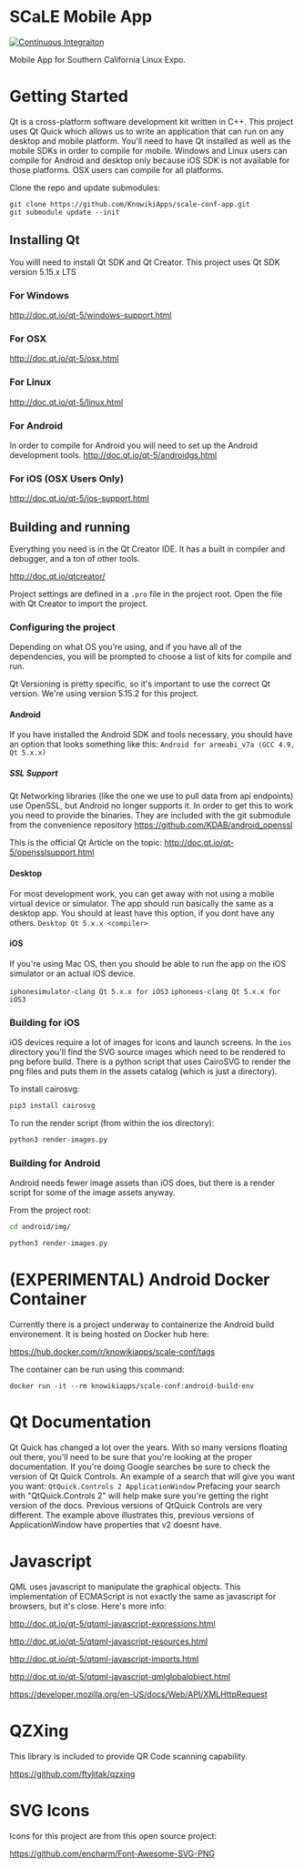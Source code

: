 
# SCaLE Mobile App

[![Continuous Integraiton](https://github.com/KnowikiApps/scale-conf-app/actions/workflows/ci.yml/badge.svg)](https://github.com/KnowikiApps/scale-conf-app/actions/workflows/ci.yml)

Mobile App for Southern California Linux Expo.

# Getting Started
Qt is a cross-platform software development kit written in C++. This project uses Qt Quick which allows us to write an application that can run on any desktop and mobile platform. You'll need to have Qt installed as well as the mobile SDKs in order to compile for mobile. Windows and Linux users can compile for Android and desktop only because iOS SDK is not available for those platforms. OSX users can compile for all platforms.

Clone the repo and update submodules:

    git clone https://github.com/KnowikiApps/scale-conf-app.git
    git submodule update --init

## Installing Qt
You willl need to install Qt SDK and Qt Creator. This project uses Qt SDK version 5.15.x LTS

### For Windows
http://doc.qt.io/qt-5/windows-support.html

### For OSX
http://doc.qt.io/qt-5/osx.html

### For Linux
http://doc.qt.io/qt-5/linux.html

### For Android
In order to compile for Android you will need to set up the Android development tools.
http://doc.qt.io/qt-5/androidgs.html

### For iOS (OSX Users Only)
http://doc.qt.io/qt-5/ios-support.html

## Building and running
Everything you need is in the Qt Creator IDE. It has a built in compiler and debugger, and a ton of other tools.

http://doc.qt.io/qtcreator/

Project settings are defined in a `.pro` file in the project root. Open the file with Qt Creator to import the project.

### Configuring the project
Depending on what OS you're using, and if you have all of the dependencies, you will be prompted to choose a list of kits for compile and run.

Qt Versioning is pretty specific, so it's important to use the correct Qt version. We're using version 5.15.2 for this project.

#### Android
If you have installed the Android SDK and tools necessary, you should have an option that looks something like this:
`Android for armeabi_v7a (GCC 4.9, Qt 5.x.x)`

##### SSL Support
Qt Networking libraries (like the one we use to pull data from api endpoints) use OpenSSL, but Android no longer supports it. In order to get this to work you need to provide the binaries. They are included with the git submodule from the convenience repository https://github.com/KDAB/android_openssl

This is the official Qt Article on the topic:
http://doc.qt.io/qt-5/opensslsupport.html

#### Desktop
For most development work, you can get away with not using a mobile virtual device or simulator. The app should run basically the same as a desktop app. You should at least have this option, if you dont have any others. 
`Desktop Qt 5.x.x <compiler>`

#### iOS
If you're using Mac OS, then you should be able to run the app on the iOS simulator or an actual iOS device.

`iphonesimulator-clang Qt 5.x.x for iOS3`
`iphoneos-clang Qt 5.x.x for iOS3`

### Building for iOS
iOS devices require a lot of images for icons and launch screens. In the `ios` directory you'll find the SVG source images which need to be rendered to png before build. There is a python script that uses CairoSVG to render the png files and puts them in the assets catalog (which is just a directory).

To install cairosvg:

```bash
pip3 install cairosvg
```

To run the render script (from within the ios directory):

```bash
python3 render-images.py
```

### Building for Android
Android needs fewer image assets than iOS does, but there is a render script for some of the image assets anyway.

From the project root:

```bash
cd android/img/
```
```bash
python3 render-images.py
```
# (EXPERIMENTAL) Android Docker Container

Currently there is a project underway to containerize the Android build environement. It is being hosted on Docker hub here:

https://hub.docker.com/r/knowikiapps/scale-conf/tags

The container can be run using this command:

`docker run -it --rm knowikiapps/scale-conf:android-build-env`

# Qt Documentation

Qt Quick has changed a lot over the years. With so many versions floating out there, you'll need to be sure that you're looking at the proper documentation. If you're doing Google searches be sure to check the version of Qt Quick Controls. An example of a search that will give you want you want:
`QtQuick.Controls 2 ApplicationWindow`
Prefacing your search with "QtQuick.Controls 2" will help make sure you're getting the right version of the docs. Previous versions of QtQuick Controls are very different. The example above illustrates this, previous versions of ApplicationWindow have properties that v2 doesnt have.

# Javascript

QML uses javascript to manipulate the graphical objects. This implementation of ECMAScript is not exactly the same as javascript for browsers, but it's close. Here's more info:

http://doc.qt.io/qt-5/qtqml-javascript-expressions.html

http://doc.qt.io/qt-5/qtqml-javascript-resources.html

http://doc.qt.io/qt-5/qtqml-javascript-imports.html

http://doc.qt.io/qt-5/qtqml-javascript-qmlglobalobject.html

https://developer.mozilla.org/en-US/docs/Web/API/XMLHttpRequest

# QZXing

This library is included to provide QR Code scanning capability.

https://github.com/ftylitak/qzxing

# SVG Icons	

Icons for this project are from this open source project:

https://github.com/encharm/Font-Awesome-SVG-PNG
